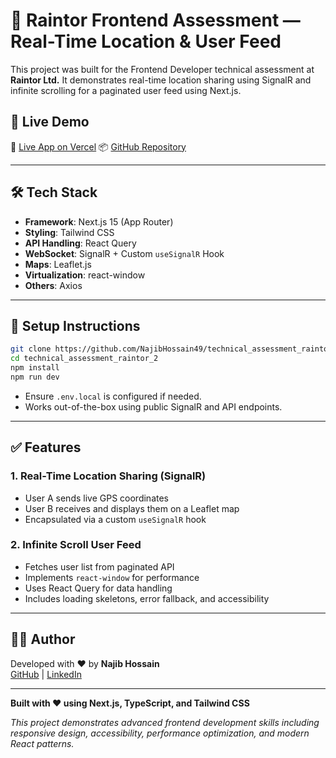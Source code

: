 # 📍 Raintor Frontend Assessment — Real-Time Location & User Feed

This project was built for the Frontend Developer technical assessment at **Raintor Ltd.** It demonstrates real-time location sharing using SignalR and infinite scrolling for a paginated user feed using Next.js.

## 🚀 Live Demo

🔗 [Live App on Vercel](https://technical-assessment-raintor-2.vercel.app)
📦 [GitHub Repository](https://github.com/NajibHossain49/technical_assessment_raintor_2)

---

## 🛠 Tech Stack

* **Framework**: Next.js 15 (App Router)
* **Styling**: Tailwind CSS
* **API Handling**: React Query
* **WebSocket**: SignalR + Custom `useSignalR` Hook
* **Maps**: Leaflet.js
* **Virtualization**: react-window
* **Others**: Axios

---

## 🔧 Setup Instructions

```bash
git clone https://github.com/NajibHossain49/technical_assessment_raintor_2.git
cd technical_assessment_raintor_2
npm install
npm run dev
```

* Ensure `.env.local` is configured if needed.
* Works out-of-the-box using public SignalR and API endpoints.

---

## ✅ Features

### 1. Real-Time Location Sharing (SignalR)

* User A sends live GPS coordinates
* User B receives and displays them on a Leaflet map
* Encapsulated via a custom `useSignalR` hook

### 2. Infinite Scroll User Feed

* Fetches user list from paginated API
* Implements `react-window` for performance
* Uses React Query for data handling
* Includes loading skeletons, error fallback, and accessibility

---

## 🧑‍💻 Author

Developed with ❤️ by **Najib Hossain**  
[GitHub](https://github.com/NajibHossain49) | [LinkedIn](https://www.linkedin.com/in/md-najib-hossain)



---

**Built with ❤️ using Next.js, TypeScript, and Tailwind CSS**

*This project demonstrates advanced frontend development skills including responsive design, accessibility, performance optimization, and modern React patterns.*


